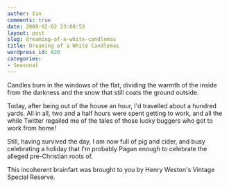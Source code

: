 ```yaml
---
author: Ian
comments: true
date: 2009-02-02 23:08:53
layout: post
slug: dreaming-of-a-white-candlemas
title: Dreaming of a White Candlemas
wordpress_id: 820
categories:
- Seasonal
---
```


Candles burn in the windows of the flat, dividing the warmth of the inside from the darkness and the snow that still coats the ground outside.

Today, after being out of the house an hour, I'd travelled about a hundred yards.  All in all, two and a half hours were spent getting to work, and all the while Twitter regailed me of the tales of those lucky buggers who got to work from home!

Still, having survived the day, I am now full of pig and cider, and busy celebrating a holiday that I'm probably Pagan enough to celebrate the alleged pre-Christian roots of.

This incoherent brainfart was brought to you by Henry Weston's Vintage Special Reserve.
